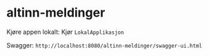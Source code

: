 # altinn-meldinger

Kjøre appen lokalt: Kjør `LokalApplikasjon`

Swagger: `http://localhost:8080/altinn-meldinger/swagger-ui.html`
